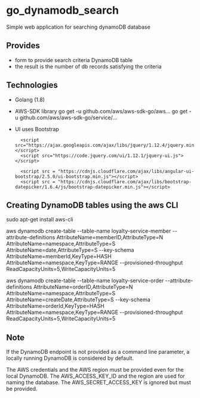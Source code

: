# go_dynamodb_search
Simple web application for searching dynamoDB database

## Provides

* form to provide search criteria DynamoDB table
* the result is the number of db records satisfying the criteria

## Technologies

* Golang (1.8)
* AWS-SDK library
        go get -u github.com/aws/aws-sdk-go/aws...
        go get -u github.com/aws/aws-sdk-go/service/...
* UI uses Bootstrap
        <link rel="stylesheet" href="https://maxcdn.bootstrapcdn.com/bootstrap/3.3.7/css/bootstrap.min.css">

        <script src="https://ajax.googleapis.com/ajax/libs/jquery/1.12.4/jquery.min.js"></script>
        <script src="https://code.jquery.com/ui/1.12.1/jquery-ui.js"></script>

        <script src = "https://cdnjs.cloudflare.com/ajax/libs/angular-ui-bootstrap/2.5.0/ui-bootstrap.min.js"></script>
        <script src = "https://cdnjs.cloudflare.com/ajax/libs/bootstrap-datepicker/1.6.4/js/bootstrap-datepicker.min.js"></script>

## Creating DynamoDB tables using the aws CLI

sudo apt-get install aws-cli

aws dynamodb create-table --table-name loyalty-service-member --attribute-definitions AttributeName=memberID,AttributeType=N AttributeName=namespace,AttributeType=S AttributeName=date,AttributeType=S --key-schema AttributeName=memberId,KeyType=HASH AttributeName=namespace,KeyType=RANGE --provisioned-throughput ReadCapacityUnits=5,WriteCapacityUnits=5 

aws dynamodb create-table --table-name loyalty-service-order --attribute-definitions AttributeName=orderID,AttributeType=N AttributeName=namespace,AttributeType=S AttributeName=createDate,AttributeType=S --key-schema AttributeName=orderId,KeyType=HASH AttributeName=namespace,KeyType=RANGE --provisioned-throughput ReadCapacityUnits=5,WriteCapacityUnits=5 

## Note

If the DynamoDB endpoint is not provided as a command line parameter, a locally running DynamoDB is considered by default.

The AWS credentials and the AWS region must be provided even for the local DynamoDB. The AWS_ACCESS_KEY_ID and the region are used for naming the database. The AWS_SECRET_ACCESS_KEY is ignored but must be provided.
  